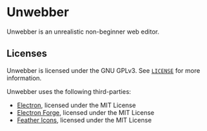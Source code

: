 # Unwebber

Unwebber is an unrealistic non-beginner web editor.

## Licenses

Unwebber is licensed under the GNU GPLv3. See [`LICENSE`](LICENSE) for more information.

Unwebber uses the following third-parties:
- [Electron](https://github.com/electron/electron), licensed under the MIT License
- [Electron Forge](https://github.com/electron/forge), licensed under the MIT License
- [Feather Icons](https://github.com/feathericons/feather), licensed under the MIT License

